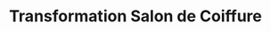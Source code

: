---
title: "Transformation Salon de Coiffure"
url: /columbus/transformation-salon-de-coiffure/
shop: hairdresser
---